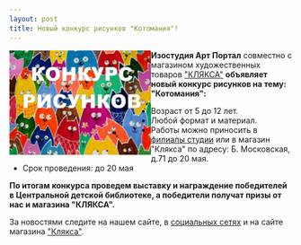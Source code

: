 ```yaml
---
layout: post
title: Новый конкурс рисунков "Котомания"!
---
```

<img src="/img/post/2016-04-13/kotomania.jpg " 
  align="left" max-width="400px" width="50%" height="50%" alt="Конкурс рисунков «Котомания» в изостудии Арт Портал Владимир">
<strong>Изостудия Арт Портал</strong> совместно с магазином художественных товаров <a href="http://klyaksa33shop.ru/index.php/novosti/32-konkurs"> "КЛЯКСА"</a> <strong> объявляет новый конкурс рисунков на тему: "Котомания":</strong>
<ul>
<li>Возраст от 5 до 12 лет.</li>
<li>Любой формат и материал.</li>
<li>Работы можно приносить в <a href="/contacts/">филиалы студии<a> или в магазин "Клякса" по адресу: Б. Московская, д.71 до 20 мая.</li>
<li>Срок проведения: до 20 мая</li>
</ul>
<p><strong>По итогам конкурса проведем выставку и награждение победителей в Центральной детской библиотеке, а победители получат призы от нас и магазина "КЛЯКСА".</strong></p>
За новостями следите на нашем сайте, в <a href="https://vk.com/artstud33" >социальных сетях</a> и на сайте магазина <a href="http://klyaksa33shop.ru/index.php/novosti/32-konkurs">"Клякса"</a>.



